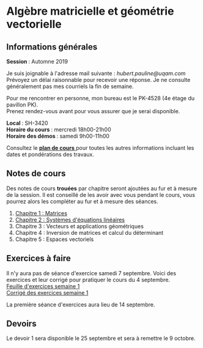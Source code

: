 # Algèbre matricielle et géométrie vectorielle

## Informations générales

<b> Session </b> : Automne 2019  <br>

Je suis joignable à l'adresse mail suivante : <i> hubert.pauline<span></span><span>@</span><span></span>uqam<span>.</span><span>com</span><span class="border"> </span> </i> <br/>
Prévoyez un délai raisonnable pour recevoir une réponse. Je ne consulte généralement pas mes courriels la fin de semaine.

Pour me rencontrer en personne, mon bureau est le PK-4528 (4e étage du pavillon PK). <br>
Prenez rendez-vous avant pour vous assurer que je serai disponible. 


<b> Local </b> : SH-3420 <br>
<b> Horaire du cours </b> : mercredi 18h00-21h00 <br>
<b> Horaire des démos </b> : samedi 9h00-11h00

Consultez le [<b> plan de cours</b> ](mat0600/plan_de_cours.pdf) pour toutes les autres informations incluant les dates et pondérations des travaux. 

## Notes de cours

Des notes de cours **trouées** par chapitre seront ajoutées au fur et à mesure de la session. Il est conseillé de les avoir avec vous pendant le cours, vous pourrez alors les compléter au fur et à mesure des séances.

 <ol>
  <li><a href="mat0600/notes_chap1.pdf">Chapitre 1 : Matrices</a></li>
  <li><a href="mat0600/notes_chap2.pdf">Chapitre 2 : Systèmes d'équations linéaires</a></li>
  <li>Chapitre 3 : Vecteurs et applications géométriques</li>
  <li>Chapitre 4 : Inversion de matrices et calcul du déterminant</li>
  <li>Chapitre 5 : Espaces vectoriels </li>
</ol> 

## Exercices à faire

Il n'y aura pas de séance d'exercice samedi 7 septembre. Voici des exercices et leur corrigé pour pratiquer le cours du 4 septembre. <br>
[Feuille d'exercices semaine 1](mat0600/exercices0.pdf) <br>
[Corrigé des exercices semaine 1](mat0600/corrige0.pdf)

La première séance d'exercices aura lieu de 14 septembre.


## Devoirs

Le devoir 1 sera disponible le 25 septembre et sera à remettre le 9 octobre. 
